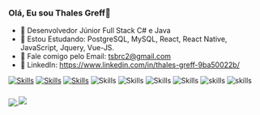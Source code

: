 ### Olá, Eu sou Thales Greff👋
- 🔭 Desenvolvedor Júnior Full Stack C# e Java
- 🌱 Estou Estudando: PostgreSQL, MySQL, React, React Native, JavaScript, Jquery, Vue-JS.
- 💬 Fale comigo pelo Email: tsbrc2@gmail.com
- 👾 LinkedIn: https://www.linkedin.com/in/thales-greff-9ba50022b/

[![Skills](https://img.shields.io/badge/C%23-239120?style=for-the-badge&logo=c-sharp&logoColor=white)](https://www.udemy.com/certificate/UC-06f3b4e8-8f8f-47ca-b4e8-8b432a4828a5/)
[![Skills](https://img.shields.io/badge/.NET-5C2D91?style=for-the-badge&logo=.net&logoColor=white)](https://www.udemy.com/certificate/UC-ad58e516-9035-4fdb-9751-47e04371bb21/)
[![Skills](https://img.shields.io/badge/Java-ED8B00?style=for-the-badge&logo=java&logoColor=white)](ttps://www.udemy.com/certificate/UC-0f0ecb4c-13dc-4d77-8aaa-d2ebd59556c9/)
![Skills](https://img.shields.io/badge/CSS3-1572B6?style=for-the-badge&logo=css3&logoColor=white)
![Skills](https://img.shields.io/badge/HTML5-E34F26?style=for-the-badge&logo=html5&logoColor=white)
![Skills](https://img.shields.io/badge/Node.js-43853D?style=for-the-badge&logo=node.js&logoColor=white)
![Skills](https://img.shields.io/badge/MySQL-00000F?style=for-the-badge&logo=mysql&logoColor=white)
![skills](https://img.shields.io/badge/Angular-DD0031?style=for-the-badge&logo=angular&logoColor=white)
![skills](https://img.shields.io/badge/React-20232A?style=for-the-badge&logo=react&logoColor=61DAFB)
###
<div>
<a href="https://github.com/GreffTX/github-readme-stats">
  <img align="center" src="https://github-readme-stats.vercel.app/api?username=GreffTX&show_icons=true&theme=dark&include_all_commits=true&count_private=true" />
<a href="https://github.com/GreffTX/github-readme-stats">
  <img aling="center" src="https://github-readme-stats.vercel.app/api/top-langs/?username=GreffTX&layout=compact&theme=dark" />
</a>  
  </div>

